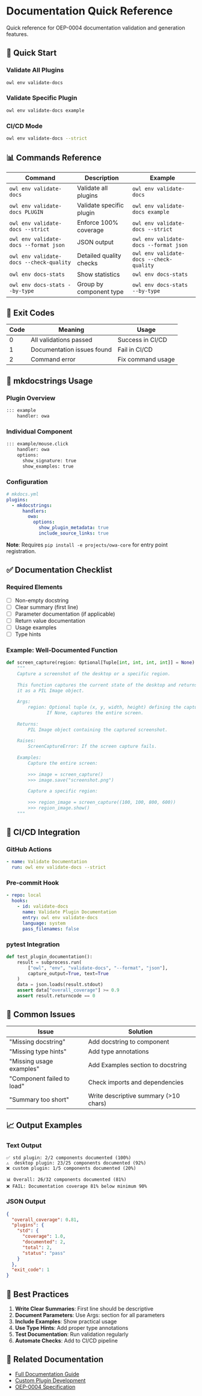 # Documentation Quick Reference

Quick reference for OEP-0004 documentation validation and generation features.

## 🚀 Quick Start

### Validate All Plugins
```bash
owl env validate-docs
```

### Validate Specific Plugin
```bash
owl env validate-docs example
```

### CI/CD Mode
```bash
owl env validate-docs --strict
```

## 📊 Commands Reference

| Command | Description | Example |
|---------|-------------|---------|
| `owl env validate-docs` | Validate all plugins | `owl env validate-docs` |
| `owl env validate-docs PLUGIN` | Validate specific plugin | `owl env validate-docs example` |
| `owl env validate-docs --strict` | Enforce 100% coverage | `owl env validate-docs --strict` |
| `owl env validate-docs --format json` | JSON output | `owl env validate-docs --format json` |
| `owl env validate-docs --check-quality` | Detailed quality checks | `owl env validate-docs --check-quality` |
| `owl env docs-stats` | Show statistics | `owl env docs-stats` |
| `owl env docs-stats --by-type` | Group by component type | `owl env docs-stats --by-type` |

## 🎯 Exit Codes

| Code | Meaning | Usage |
|------|---------|-------|
| 0 | All validations passed | Success in CI/CD |
| 1 | Documentation issues found | Fail in CI/CD |
| 2 | Command error | Fix command usage |

## 📝 mkdocstrings Usage

### Plugin Overview
```markdown
::: example
    handler: owa
```

### Individual Component
```markdown
::: example/mouse.click
    handler: owa
    options:
      show_signature: true
      show_examples: true
```

### Configuration
```yaml
# mkdocs.yml
plugins:
  - mkdocstrings:
      handlers:
        owa:
          options:
            show_plugin_metadata: true
            include_source_links: true
```

**Note**: Requires `pip install -e projects/owa-core` for entry point registration.

## ✅ Documentation Checklist

### Required Elements
- [ ] Non-empty docstring
- [ ] Clear summary (first line)
- [ ] Parameter documentation (if applicable)
- [ ] Return value documentation
- [ ] Usage examples
- [ ] Type hints

### Example: Well-Documented Function
```python
def screen_capture(region: Optional[Tuple[int, int, int, int]] = None) -> Image:
    """
    Capture a screenshot of the desktop or a specific region.
    
    This function captures the current state of the desktop and returns
    it as a PIL Image object.
    
    Args:
        region: Optional tuple (x, y, width, height) defining the capture area.
               If None, captures the entire screen.
    
    Returns:
        PIL Image object containing the captured screenshot.
    
    Raises:
        ScreenCaptureError: If the screen capture fails.
    
    Examples:
        Capture the entire screen:
        
        >>> image = screen_capture()
        >>> image.save("screenshot.png")
        
        Capture a specific region:
        
        >>> region_image = screen_capture((100, 100, 800, 600))
        >>> region_image.show()
    """
```

## 🔧 CI/CD Integration

### GitHub Actions
```yaml
- name: Validate Documentation
  run: owl env validate-docs --strict
```

### Pre-commit Hook
```yaml
- repo: local
  hooks:
    - id: validate-docs
      name: Validate Plugin Documentation
      entry: owl env validate-docs
      language: system
      pass_filenames: false
```

### pytest Integration
```python
def test_plugin_documentation():
    result = subprocess.run(
        ["owl", "env", "validate-docs", "--format", "json"],
        capture_output=True, text=True
    )
    data = json.loads(result.stdout)
    assert data["overall_coverage"] >= 0.9
    assert result.returncode == 0
```

## 🐛 Common Issues

| Issue | Solution |
|-------|----------|
| "Missing docstring" | Add docstring to component |
| "Missing type hints" | Add type annotations |
| "Missing usage examples" | Add Examples section to docstring |
| "Component failed to load" | Check imports and dependencies |
| "Summary too short" | Write descriptive summary (>10 chars) |

## 📈 Output Examples

### Text Output
```
✅ std plugin: 2/2 components documented (100%)
⚠️  desktop plugin: 23/25 components documented (92%)
❌ custom plugin: 1/5 components documented (20%)

📊 Overall: 26/32 components documented (81%)
❌ FAIL: Documentation coverage 81% below minimum 90%
```

### JSON Output
```json
{
  "overall_coverage": 0.81,
  "plugins": {
    "std": {
      "coverage": 1.0,
      "documented": 2,
      "total": 2,
      "status": "pass"
    }
  },
  "exit_code": 1
}
```

## 🎯 Best Practices

1. **Write Clear Summaries**: First line should be descriptive
2. **Document Parameters**: Use Args: section for all parameters
3. **Include Examples**: Show practical usage
4. **Use Type Hints**: Add proper type annotations
5. **Test Documentation**: Run validation regularly
6. **Automate Checks**: Add to CI/CD pipeline

## 🔗 Related Documentation

- [Full Documentation Guide](documentation_validation.md)
- [Custom Plugin Development](custom_plugins.md)
- [OEP-0004 Specification](../../oeps/oep-0004.md)
